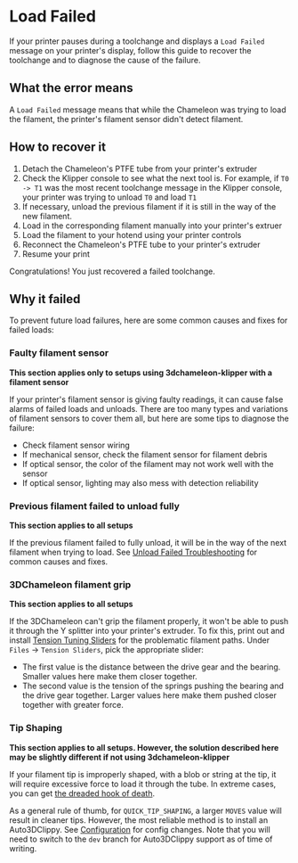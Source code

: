 # Load Failed

If your printer pauses during a toolchange and displays a `Load Failed` message on your printer's display, follow this guide to recover the toolchange and to diagnose the cause of the failure.

## What the error means

A `Load Failed` message means that while the Chameleon was trying to load the filament, the printer's filament sensor didn't detect filament.

## How to recover it

1. Detach the Chameleon's PTFE tube from your printer's extruder
2. Check the Klipper console to see what the next tool is. For example, if `T0 -> T1` was the most recent toolchange message in the Klipper console, your printer was trying to unload `T0` and load `T1`
3. If necessary, unload the previous filament if it is still in the way of the new filament.
4. Load in the corresponding filament manually into your printer's extruer
5. Load the filament to your hotend using your printer controls
6. Reconnect the Chameleon's PTFE tube to your printer's extruder
7. Resume your print

Congratulations! You just recovered a failed toolchange.

## Why it failed

To prevent future load failures, here are some common causes and fixes for failed loads:

### Faulty filament sensor

**This section applies only to setups using 3dchameleon-klipper with a filament sensor**


If your printer's filament sensor is giving faulty readings, it can cause false alarms of failed loads and unloads. There are too many types and variations of filament sensors to cover them all, but here are some tips to diagnose the failure:

- Check filament sensor wiring
- If mechanical sensor, check the filament sensor for filament debris
- If optical sensor, the color of the filament may not work well with the sensor
- If optical sensor, lighting may also mess with detection reliability

### Previous filament failed to unload fully

**This section applies to all setups**

If the previous filament failed to fully unload, it will be in the way of the next filament when trying to load. See [Unload Failed Troubleshooting](unloadfailed.md#why-it-failed) for common causes and fixes.

### 3DChameleon filament grip

**This section applies to all setups**

If the 3DChameleon can't grip the filament properly, it won't be able to push it through the Y splitter into your printer's extruder. To fix this, print out and install [Tension Tuning Sliders](https://www.printables.com/model/872170-3dchameleon-mk4-pro-organized-models) for the problematic filament paths. Under `Files` -> `Tension Sliders`, pick the appropriate slider:

- The first value is the distance between the drive gear and the bearing. Smaller values here make them closer together.
- The second value is the tension of the springs pushing the bearing and the drive gear together. Larger values here make them pushed closer together with greater force.

### Tip Shaping

**This section applies to all setups. However, the solution described here may be slightly different if not using 3dchameleon-klipper**

If your filament tip is improperly shaped, with a blob or string at the tip, it will require excessive force to load it through the tube. In extreme cases, you can get [the dreaded hook of death](https://forum.prusa3d.com/forum/postid/224374/). 

As a general rule of thumb, for `QUICK_TIP_SHAPING`, a larger `MOVES` value will result in cleaner tips. However, the most reliable method is to install an Auto3DClippy. See [Configuration](configuration.md) for config changes. Note that you will need to switch to the `dev` branch for Auto3DClippy support as of time of writing.